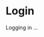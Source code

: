 # Login

<script src='./app/tools.js'></script>

<script>
async function login() {

    const urlSearchParams = new URLSearchParams(window.location.search);
    const token = urlSearchParams.get("token")

    let el = document.getElementById("result");

    if (token) {

        let url = tools.build_api_url(`getKey?token=${token}`);
        let init = {method: "GET", headers:{}};
        let res = await fetch(url, init);

        if (res.status != 200) {
            let text = await res.text();
            el.innerText = "Could not get token: " + text;
            el.innerHTML = el.innerHTML + "<br><a href='../'>TimeTagger home</a>";
            location.replace("github_oauth")
        } else {
            let token = JSON.parse(await res.text()).token;
            tools.set_auth_info_from_token(token);
            el.innerText = "Token exchange succesful";

            let state = tools.url2dict(location.hash);
            location.replace(state.page || "./app/");
        }
    } else {
            el.innerText = "No token";
            el.innerHTML = el.innerHTML + "<br><a href='../'>TimeTagger home</a>";
            location.replace("github_oauth")
    }
}

window.addEventListener('load', login);
</script>

Logging in ...

<p id='result'></p>
